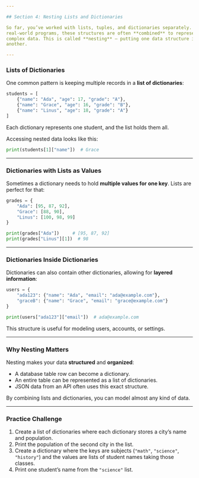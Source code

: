 ```yaml
---

## Section 4: Nesting Lists and Dictionaries

So far, you’ve worked with lists, tuples, and dictionaries separately. In
real-world programs, these structures are often **combined** to represent more
complex data. This is called **nesting** — putting one data structure inside
another.

---
```


### Lists of Dictionaries

One common pattern is keeping multiple records in a **list of dictionaries**:

```python
students = [
    {"name": "Ada", "age": 17, "grade": "A"},
    {"name": "Grace", "age": 16, "grade": "B"},
    {"name": "Linus", "age": 18, "grade": "A"}
]
```

Each dictionary represents one student, and the list holds them all.

Accessing nested data looks like this:

```python
print(students[1]["name"])  # Grace
```

---

### Dictionaries with Lists as Values

Sometimes a dictionary needs to hold **multiple values for one key**. Lists are
perfect for that:

```python
grades = {
    "Ada": [95, 87, 92],
    "Grace": [88, 90],
    "Linus": [100, 98, 99]
}

print(grades["Ada"])     # [95, 87, 92]
print(grades["Linus"][1])  # 98
```

---

### Dictionaries Inside Dictionaries

Dictionaries can also contain other dictionaries, allowing for **layered
information**:

```python
users = {
    "ada123": {"name": "Ada", "email": "ada@example.com"},
    "graceB": {"name": "Grace", "email": "grace@example.com"}
}

print(users["ada123"]["email"])  # ada@example.com
```

This structure is useful for modeling users, accounts, or settings.

---

### Why Nesting Matters

Nesting makes your data **structured** and **organized**:

* A database table row can become a dictionary.
* An entire table can be represented as a list of dictionaries.
* JSON data from an API often uses this exact structure.

By combining lists and dictionaries, you can model almost any kind of data.

---

### Practice Challenge

1. Create a list of dictionaries where each dictionary stores a city’s name and
   population.
2. Print the population of the second city in the list.
3. Create a dictionary where the keys are subjects (`"math"`, `"science"`,
   `"history"`) and the values are lists of student names taking those classes.
4. Print one student’s name from the `"science"` list.

